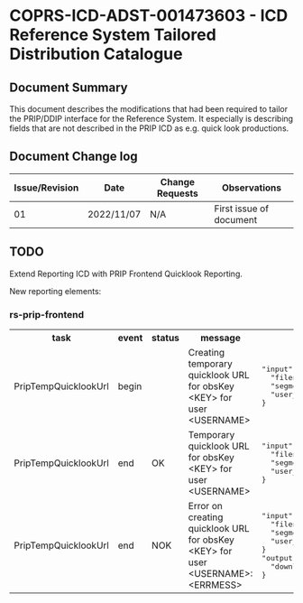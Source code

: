 # COPRS-ICD-ADST-001473603 - ICD Reference System Tailored Distribution Catalogue

## Document Summary

This document describes the modifications that had been required to tailor the PRIP/DDIP interface for the Reference System. It especially is describing fields that are not described in the PRIP ICD as e.g. quick look productions.

## Document Change log

| Issue/Revision | Date | Change Requests | Observations |
| --- | --- | --- | --- |
| 01 | 2022/11/07 | N/A | First issue of document |

## TODO 

Extend Reporting ICD with PRIP Frontend Quicklook Reporting.

New reporting elements:

### rs-prip-frontend

<table>
<tr><th>task</th><th>event</th><th>status</th><th>message</th><th>additional keys</th></tr>
<tr><td>PripTempQuicklookUrl</td><td>begin</td><td></td><td>Creating temporary quicklook URL for obsKey &lt;KEY&gt; for user &lt;USERNAME&gt;</td><td><pre>"input":{
  "filename_strings": [&lt;FILENAME&gt;],
  "segment_strings": [&lt;FILENAME&gt;],
  "user_name_string": &lt;SERNAME&gt;,
}</pre></td></tr>
<tr><td>PripTempQuicklookUrl</td><td>end</td><td>OK</td><td>Temporary quicklook URL for obsKey &lt;KEY&gt; for user &lt;USERNAME&gt;</td><td><pre>"input":{
  "filename_strings": [&lt;FILENAME&gt;],
  "segment_strings": [&lt;FILENAME&gt;],
  "user_name_string": &lt;USERNAME&gt;",
}</pre></td></tr>
<tr><td>PripTempQuicklookUrl</td><td>end</td><td>NOK</td><td>Error on creating quicklook URL for obsKey &lt;KEY&gt; for user &lt;USERNAME&gt;: &lt;ERRMESS&gt;</td><td><pre>"input":{
  "filename_strings": [&lt;FILENAME&gt;],
  "segment_strings": [&lt;FILENAME&gt;],
  "user_name_string": &lt;USERNAME&gt;,
}
"output":{
  "download_url_string": [&lt;TEMP_QUICKLOOK_URL&gt;]
}</pre></td></tr>
</table>

